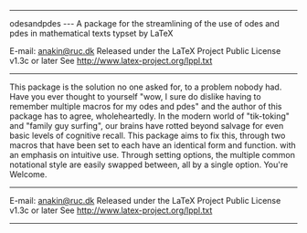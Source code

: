----------------------------------------------------------------
odesandpdes --- A package for the streamlining of the use of
odes and pdes in mathematical texts typset by LaTeX

E-mail: anakin@ruc.dk
Released under the LaTeX Project Public License v1.3c or later
See http://www.latex-project.org/lppl.txt

----------------------------------------------------------------

This package is the solution no one asked for, to a problem
nobody had. Have you ever thought to yourself "wow, I sure do
dislike having to remember multiple macros for my odes and pdes"
and the author of this package has to agree, wholeheartedly.
In the modern world of "tik-toking" and "family guy surfing",
our brains have rotted beyond salvage for even basic levels of
cognitive recall. This package aims to fix this, through two
macros that have been set to each have an identical form and
function. with an emphasis on intuitive use. Through setting
options, the multiple common notational style are easily
swapped between, all by a single option.
You're Welcome.

----------------------------------------------------------------

E-mail: anakin@ruc.dk
Released under the LaTeX Project Public License v1.3c or later
See http://www.latex-project.org/lppl.txt

----------------------------------------------------------------
